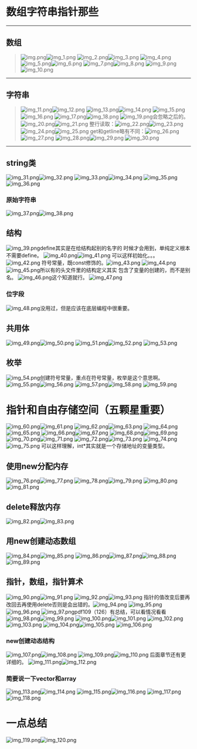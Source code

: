 # 数组字符串指针那些
***
## 数组
>![img.png](图片内容/第四章图片/img.png)![img_1.png](图片内容/第四章图片/img_1.png)
> ![img_2.png](图片内容/第四章图片/img_2.png)![img_3.png](图片内容/第四章图片/img_3.png)
> ![img_4.png](图片内容/第四章图片/img_4.png)
> ![img_5.png](图片内容/第四章图片/img_5.png)![img_6.png](图片内容/第四章图片/img_6.png)
> ![img_7.png](图片内容/第四章图片/img_7.png)![img_8.png](图片内容/第四章图片/img_8.png)
> ![img_9.png](图片内容/第四章图片/img_9.png)
> ![img_10.png](图片内容/第四章图片/img_10.png)
***
## 字符串
> ![img_11.png](图片内容/第四章图片/img_11.png)![img_12.png](图片内容/第四章图片/img_12.png)
> ![img_13.png](图片内容/第四章图片/img_13.png)![img_14.png](图片内容/第四章图片/img_14.png)
> ![img_15.png](图片内容/第四章图片/img_15.png)![img_16.png](图片内容/第四章图片/img_16.png)
> ![img_17.png](图片内容/第四章图片/img_17.png)![img_18.png](图片内容/第四章图片/img_18.png)
> ![img_19.png](图片内容/第四章图片/img_19.png)会忽略之后的。
> ![img_20.png](图片内容/第四章图片/img_20.png)![img_21.png](图片内容/第四章图片/img_21.png)
> 整行读取：![img_22.png](图片内容/第四章图片/img_22.png)![img_23.png](图片内容/第四章图片/img_23.png)
> ![img_24.png](图片内容/第四章图片/img_24.png)![img_25.png](图片内容/第四章图片/img_25.png)
> get和getline略有不同：![img_26.png](图片内容/第四章图片/img_26.png)
> ![img_27.png](图片内容/第四章图片/img_27.png)
> ![img_28.png](图片内容/第四章图片/img_28.png)![img_29.png](图片内容/第四章图片/img_29.png)
> ![img_30.png](图片内容/第四章图片/img_30.png)
***
## string类
![img_31.png](图片内容/第四章图片/img_31.png)![img_32.png](图片内容/第四章图片/img_32.png)
![img_33.png](图片内容/第四章图片/img_33.png)![img_34.png](图片内容/第四章图片/img_34.png)
![img_35.png](图片内容/第四章图片/img_35.png)![img_36.png](图片内容/第四章图片/img_36.png)
### 原始字符串
![img_37.png](图片内容/第四章图片/img_37.png)![img_38.png](图片内容/第四章图片/img_38.png)
## 结构
![img_39.png](图片内容/第四章图片/img_39.png)define其实是在给结构起别的名字的
时候才会用到，单纯定义根本不需要define。
![img_40.png](图片内容/第四章图片/img_40.png)![img_41.png](图片内容/第四章图片/img_41.png)
可以这样初始化。。。![img_42.png](图片内容/第四章图片/img_42.png)
符号常量，既const修饰的。![img_43.png](图片内容/第四章图片/img_43.png)
![img_44.png](图片内容/第四章图片/img_44.png)
![img_45.png](图片内容/第四章图片/img_45.png)所以有的头文件里的结构定义其实
包含了变量的创建的，而不是别名。
![img_46.png](图片内容/第四章图片/img_46.png)这个知道就行。
![img_47.png](图片内容/第四章图片/img_47.png)
### 位字段
![img_48.png](图片内容/第四章图片/img_48.png)没用过，但是应该在底层编程中很重要。
## 共用体
![img_49.png](图片内容/第四章图片/img_49.png)![img_50.png](图片内容/第四章图片/img_50.png)
![img_51.png](图片内容/第四章图片/img_51.png)![img_52.png](图片内容/第四章图片/img_52.png)
![img_53.png](图片内容/第四章图片/img_53.png)
## 枚举
![img_54.png](图片内容/第四章图片/img_54.png)创建符号常量，重点在符号常量，枚举是这个意思啊。
![img_55.png](图片内容/第四章图片/img_55.png)![img_56.png](图片内容/第四章图片/img_56.png)
![img_57.png](图片内容/第四章图片/img_57.png)![img_58.png](图片内容/第四章图片/img_58.png)
![img_59.png](图片内容/第四章图片/img_59.png)
# 指针和自由存储空间（五颗星重要）
![img_60.png](图片内容/第四章图片/img_60.png)![img_61.png](图片内容/第四章图片/img_61.png)
![img_62.png](图片内容/第四章图片/img_62.png)![img_63.png](图片内容/第四章图片/img_63.png)
![img_64.png](图片内容/第四章图片/img_64.png)![img_65.png](图片内容/第四章图片/img_65.png)
![img_66.png](图片内容/第四章图片/img_66.png)![img_67.png](图片内容/第四章图片/img_67.png)
![img_68.png](图片内容/第四章图片/img_68.png)![img_69.png](图片内容/第四章图片/img_69.png)
![img_70.png](图片内容/第四章图片/img_70.png)![img_71.png](图片内容/第四章图片/img_71.png)
![img_72.png](图片内容/第四章图片/img_72.png)![img_73.png](图片内容/第四章图片/img_73.png)
![img_74.png](图片内容/第四章图片/img_74.png)![img_75.png](图片内容/第四章图片/img_75.png)
可以这样理解，int*其实就是一个存储地址的变量类型。
## 使用new分配内存
![img_76.png](图片内容/第四章图片/img_76.png)![img_77.png](图片内容/第四章图片/img_77.png)
![img_78.png](图片内容/第四章图片/img_78.png)![img_79.png](图片内容/第四章图片/img_79.png)
![img_80.png](图片内容/第四章图片/img_80.png)![img_81.png](图片内容/第四章图片/img_81.png)
## delete释放内存
![img_82.png](图片内容/第四章图片/img_82.png)![img_83.png](图片内容/第四章图片/img_83.png)
## 用new创建动态数组
![img_84.png](图片内容/第四章图片/img_84.png)![img_85.png](图片内容/第四章图片/img_85.png)
![img_86.png](图片内容/第四章图片/img_86.png)![img_87.png](图片内容/第四章图片/img_87.png)![img_88.png](图片内容/第四章图片/img_88.png)
![img_89.png](图片内容/第四章图片/img_89.png)
## 指针，数组，指针算术
![img_90.png](图片内容/第四章图片/img_90.png)![img_91.png](图片内容/第四章图片/img_91.png)
![img_92.png](图片内容/第四章图片/img_92.png)![img_93.png](图片内容/第四章图片/img_93.png)
指针的值改变后要再改回去再使用delete否则是会出错的。![img_94.png](图片内容/第四章图片/img_94.png)
![img_95.png](图片内容/第四章图片/img_95.png)![img_96.png](图片内容/第四章图片/img_96.png)
![img_97.png](图片内容/第四章图片/img_97.png)pdf109（126）有总结，可以看情况看看
![img_98.png](图片内容/第四章图片/img_98.png)![img_99.png](图片内容/第四章图片/img_99.png)
![img_100.png](图片内容/第四章图片/img_100.png)![img_101.png](图片内容/第四章图片/img_101.png)
![img_102.png](图片内容/第四章图片/img_102.png)![img_103.png](图片内容/第四章图片/img_103.png)
![img_104.png](图片内容/第四章图片/img_104.png)![img_105.png](图片内容/第四章图片/img_105.png)
![img_106.png](图片内容/第四章图片/img_106.png)
### new创建动态结构
![img_107.png](图片内容/第四章图片/img_107.png)![img_108.png](图片内容/第四章图片/img_108.png)
![img_109.png](图片内容/第四章图片/img_109.png)![img_110.png](图片内容/第四章图片/img_110.png)
后面章节还有更详细的。
![img_111.png](图片内容/第四章图片/img_111.png)![img_112.png](图片内容/第四章图片/img_112.png)
### 简要说一下vector和array
![img_113.png](图片内容/第四章图片/img_113.png)![img_114.png](图片内容/第四章图片/img_114.png)
![img_115.png](图片内容/第四章图片/img_115.png)![img_116.png](图片内容/第四章图片/img_116.png)
![img_117.png](图片内容/第四章图片/img_117.png)![img_118.png](图片内容/第四章图片/img_118.png)
# 一点总结
![img_119.png](图片内容/第四章图片/img_119.png)![img_120.png](图片内容/第四章图片/img_120.png)
